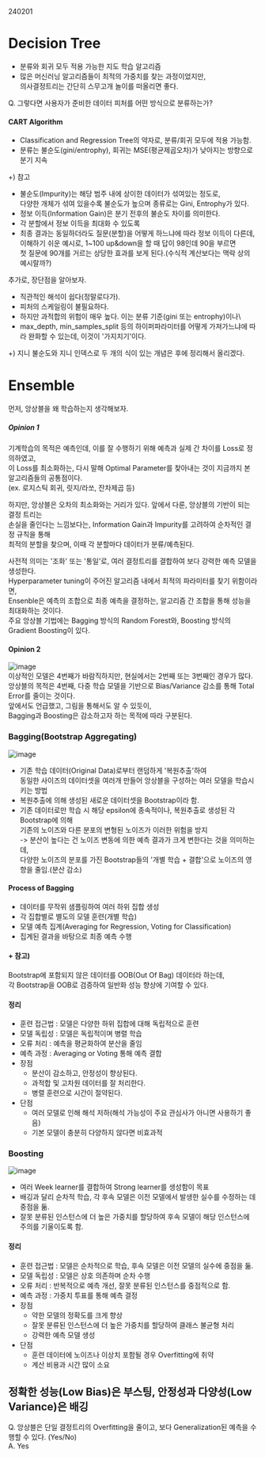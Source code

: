 240201 

# Decision Tree
- 분류와 회귀 모두 적용 가능한 지도 학습 알고리즘
- 많은 머신러닝 알고리즘들이 최적의 가중치를 찾는 과정이었지만,\
  의사결정트리는 간단히 스무고개 놀이를 떠올리면 좋다.

Q. 그렇다면 사용자가 준비한 데이터 피처를 어떤 방식으로 분류하는가? 


#### CART Algorithm
- Classification and Regression Tree의 약자로, 분류/회귀 모두에 적용 가능함.
- 분류는 불순도(gini/entrophy), 회귀는 MSE(평균제곱오차)가 낮아지는 방향으로 분기 지속

+) 참고
- 불순도(Impurity)는 해당 범주 내에 상이한 데이터가 섞여있는 정도로,\
  다양한 개체가 섞여 있을수록 불순도가 높으며 종류로는 Gini, Entrophy가 있다.
- 정보 이득(Information Gain)은 분기 전후의 불순도 차이를 의미한다.
- 각 분할에서 정보 이득을 최대화 수 있도록
- 최종 결과는 동일하더라도 질문(분할)을 어떻게 하느냐에 따라 정보 이득이 다른데,\
  이해하기 쉬운 예시로, 1~100 up&down을 할 때 답이 98인데 90을 부르면 \
  첫 질문에 90개를 거르는 상당한 효과를 보게 된다.(수식적 계산보다는 맥락 상의 예시랄까?)

추가로, 장단점을 알아보자.
- 직관적인 해석이 쉽다(정말로다가).
- 피처의 스케일링이 불필요하다.
- 하지만 과적합의 위험이 매우 높다. 이는 분류 기준(gini 또는 entrophy)이나\
-  max_depth, min_samples_split 등의 하이퍼파라미터를
  어떻게 가져가느냐에 따라 완화할 수 있는데, 이것이 '가지치기'이다.  
  
 +) 지니 불순도와 지니 인덱스로 두 개의 식이 있는 개념은 후에 정리해서 올리겠다.


# Ensemble 

먼저, 앙상블을 왜 학습하는지 생각해보자.

##### Opinion 1
기계학습의 목적은 예측인데, 이를 잘 수행하기 위해 예측과 실제 간 차이를 Loss로 정의하였고,\
이 Loss를 최소화하는, 다시 말해 Optimal Parameter를 찾아내는 것이 지금까지 본 알고리즘들의 공통점이다.\
(ex. 로지스틱 회귀, 릿지/라쏘, 잔차제곱 등)

하지만, 앙상블은 오차의 최소화와는 거리가 있다. 앞에서 다룬, 앙상블의 기반이 되는 결정 트리는\
손실을 줄인다는 느낌보다는, Information Gain과 Impurity를 고려하여 순차적인 결정 규칙을 통해\
최적의 분할을 찾으며, 이때 각 분할마다 데이터가 분류/예측된다.

사전적 의미는 '조화' 또는 '통일'로, 여러 결정트리를 결합하여 보다 강력한 예측 모델을 생성한다.\
Hyperparameter tuning이 주어진 알고리즘 내에서 최적의 파라미터를 찾기 위함이라면,\
Ensenble은 예측의 조합으로 최종 예측을 결정하는, 알고리즘 간 조합을 통해 성능을 최대화하는 것이다.\
주요 앙상블 기법에는 Bagging 방식의 Random Forest와, Boosting 방식의 Gradient Boosting이 있다.

#### Opinion 2
![image](https://github.com/kw-chi-community/CHIC_24_machine-learning-study/assets/129747097/4d4e647e-d471-4f61-9035-a799ce2075d6)\
이상적인 모델은 4번째가 바람직하지만, 현실에서는 2번째 또는 3번째인 경우가 많다.\
앙상블의 목적은 4번째, 다중 학습 모델을 기반으로 Bias/Variance 감소를 통해 Total Error를 줄이는 것이다.\
앞에서도 언급했고, 그림을 통해서도 알 수 있듯이,\
Bagging과 Boosting은 감소하고자 하는 목적에 따라 구분된다.


### Bagging(Bootstrap Aggregating)

![image](https://github.com/kw-chi-community/CHIC_24_machine-learning-study/assets/129747097/251fc2ac-3b46-4a60-a518-454a1d81b689)

- 기존 학습 데이터(Original Data)로부터 랜덤하게 '복원추출'하여\
  동일한 사이즈의 데이터셋을 여러개 만들어 앙상블을 구성하는 여러 모델을 학습시키는 방법
- 복원추출에 의해 생성된 새로운 데이터셋을 Bootstrap이라 함.
- 기존 데이터로만 학습 시 해당 epsilon에 종속적이나, 복원추출로 생성된 각 Bootstrap에 의해\
  기존의 노이즈와 다른 분포의 변형된 노이즈가 이러한 위험을 방지\
  -> 분산이 높다는 건 노이즈 변동에 의한 예측 결과가 크게 변한다는 것을 의미하는데,\
            다양한 노이즈의 분포를 가진 Bootstrap들의 '개별 학습 + 결합'으로 노이즈의 영향을 줄임.(분산 감소)
  
#### Process of Bagging

- 데이터를 무작위 샘플링하여 여러 하위 집합 생성
- 각 집합별로 별도의 모델 훈련(개별 학습)
- 모델 예측 집계(Averaging for Regression, Voting for Classification) 
- 집계된 결과을 바탕으로 최종 예측 수행

#### + 참고)
   Bootstrap에 포함되지 않은 데이터를 OOB(Out Of Bag) 데이터라 하는데,\
  각 Bootstrap을 OOB로 검증하여 일반화 성능 향상에 기여할 수 있다.


#### 정리

- 훈련 접근법 : 모델은 다양한 하위 집합에 대해 독립적으로 훈련
- 모델 독립성 : 모델은 독립적이며 병렬 학습
- 오류 처리 : 예측을 평균화하여 분산을 줄임
- 예측 과정 : Averaging or Voting 통해 예측 결합
- 장점
  - 분산이 감소하고, 안정성이 향상된다.
  - 과적합 및 고차원 데이터를 잘 처리한다.
  - 병렬 훈련으로 시간이 절약된다.
- 단점
   - 여러 모델로 인해 해석 저하(해석 가능성이 주요 관심사가 아니면 사용하기 좋음)
   - 기본 모델이 충분히 다양하지 않다면 비효과적
     
### Boosting

![image](https://github.com/kw-chi-community/CHIC_24_machine-learning-study/assets/129747097/dacd6163-1e04-4001-a50f-b67454c2c208)

- 여러 Week learner를 결합하여 Strong learner를 생성함이 목표
- 배깅과 달리 순차적 학습, 각 후속 모델은 이전 모델에서 발생한 실수를 수정하는 데 중점을 둚.
- 잘못 분류된 인스턴스에 더 높은 가중치를 할당하여 후속 모델이 해당 인스턴스에 주의를 기울이도록 함.

#### 정리

- 훈련 접근법 : 모델은 순차적으로 학습, 후속 모델은 이전 모델의 실수에 중점을 둚.
- 모델 독립성 : 모델은 상호 의존하며 순차 수행
- 오류 처리 : 반복적으로 예측 개선, 잘못 분류된 인스턴스를 중점적으로 함.
- 예측 과정 : 가중치 투표를 통해 예측 결정
- 장점
  - 약한 모델의 정확도를 크게 향상
  - 잘못 분류된 인스턴스에 더 높은 가중치를 할당하여 클래스 불균형 처리
  - 강력한 예측 모델 생성
- 단점
   - 훈련 데이터에 노이즈나 이상치 포함될 경우 Overfitting에 취약
   - 계산 비용과 시간 많이 소요

## 정확한 성능(Low Bias)은 부스팅, 안정성과 다양성(Low Variance)은 배깅

Q. 앙상블은 단일 결정트리의 Overfitting을 줄이고, 보다 Generalization된 예측을 수행할 수 있다. (Yes/No)\
A. Yes
